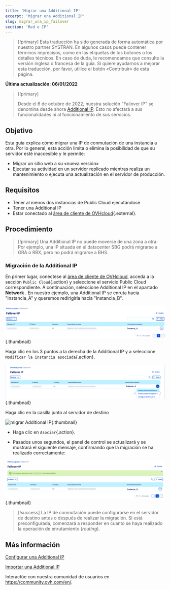 ```yaml
---
title: 'Migrar una Additional IP'
excerpt: 'Migrar una Additional IP'
slug: migrar_una_ip_failover
section: 'Red e IP'
---
```


> [!primary]
> Esta traducción ha sido generada de forma automática por nuestro partner SYSTRAN. En algunos casos puede contener términos imprecisos, como en las etiquetas de los botones o los detalles técnicos. En caso de duda, le recomendamos que consulte la versión inglesa o francesa de la guía. Si quiere ayudarnos a mejorar esta traducción, por favor, utilice el botón «Contribuir» de esta página.
>

**Última actualización: 06/01/2022**

> [!primary]
>
> Desde el 6 de octubre de 2022, nuestra solución "Failover IP" se denomina desde ahora [Additional IP](https://www.ovhcloud.com/es-es/network/additional-ip/). Esto no afectará a sus funcionalidades ni al funcionamiento de sus servicios.
>

## Objetivo
Esta guía explica cómo migrar una IP de conmutación de una instancia a otra. Por lo general, esta acción limita o elimina la posibilidad de que su servidor esté inaccesible y le permite:

- Migrar un sitio web a su «nueva versión»
- Ejecutar su actividad en un servidor replicado mientras realiza un mantenimiento o ejecuta una actualización en el servidor de producción.

## Requisitos

- Tener al menos dos instancias de Public Cloud ejecutándose
- Tener una Additional IP
- Estar conectado al [área de cliente de OVHcloud](https://www.ovh.com/auth/?action=gotomanager&from=https://www.ovh.es/&ovhSubsidiary=es){.external}.

## Procedimiento

> [!primary]
> Una Additional IP no puede moverse de una zona a otra. Por ejemplo, una IP situada en el datacenter SBG podrá migrarse a GRA o RBX, pero no podrá migrarse a BHS.
>

### Migración de la Additional IP

En primer lugar, conéctese al [área de cliente de OVHcloud](https://www.ovh.com/auth/?action=gotomanager&from=https://www.ovh.es/&ovhSubsidiary=es), acceda a la sección `Public Cloud`{.action} y seleccione el servicio Public Cloud correspondiente. A continuación, seleccione Additional IP en el apartado **Network** .
En nuestro ejemplo, una Additional IP se enruta hacia "Instancia_A" y queremos redirigirla hacia "Instancia_B".

![migrar Additional IP](images/failover2022.png){.thumbnail}

Haga clic en los 3 puntos a la derecha de la Additional IP y a seleccione `Modificar la instancia asociada`{.action}.

![migrar Additional IP](images/modify1.2022.png){.thumbnail}

Haga clic en la casilla junto al servidor de destino

![migrar Additional IP](images/modify1.png){.thumbnail}

- Haga clic en `Asociar`{.action}.

- Pasados unos segundos, el panel de control se actualizará y se mostrará el siguiente mensaje, confirmando que la migración se ha realizado correctamente:

![migrar Additional IP](images/modify2.2022.png){.thumbnail}


> [!success]
> La IP de conmutación puede configurarse en el servidor de destino antes o después de realizar la migración. Si está preconfigurada, comenzará a responder en cuanto se haya realizado la operación de enrutamiento (*routing*).
>

## Más información

[Configurar una Additional IP](https://docs.ovh.com/es/public-cloud/configurer-une-ip-failover/)

[Importar una Additional IP](https://docs.ovh.com/es/public-cloud/importar_una_ip_failover/)

Interactúe con nuestra comunidad de usuarios en <https://community.ovh.com/en/>.